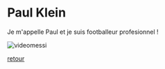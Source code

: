 # Paul Klein

Je m'appelle Paul et je suis footballeur profesionnel !

![videomessi](./giphy1.gif)

[retour](README.md)